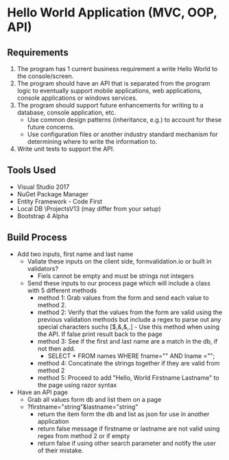 # Hello World Application (MVC, OOP, API)

## Requirements ##
1. The program has 1 current business requirement a write Hello World to the console/screen.
2. The program should have an API that is separated from the program logic to eventually support mobile applications, web applications, console applications or windows services.
3. The program should support future enhancements for writing to a database, console application, etc.
   * Use common design patterns (inheritance, e.g.) to account for these future concerns.
   * Use configuration files or another industry standard mechanism for determining where to write the information to.
4. Write unit tests to support the API.

## Tools Used ##
 * Visual Studio 2017
 * NuGet Package Manager
 * Entity Framework - Code First
 * Local DB \ProjectsV13 (may differ from your setup)
 * Bootstrap 4 Alpha

## Build Process ##
* Add two inputs, first name and last name
  * Valiate these inputs on the client side, formvalidation.io or built in validators?
    * Fiels cannot be empty and must be strings not integers
  * Send these inputs to our process page which will include a class with 5 different methods
    * method 1: Grab values from the form and send each value to method 2.
    * method 2: Verify that the values from the form are valid using the previous validation methods but include a regex to parse out any special characters suchs [$,&,&,.] - Use this method when using the API. If false print result back to the page
    * method 3: See if the first and last name are a match in the db, if not then add. 
      * SELECT * FROM names WHERE fname="" AND lname =""; 
    * method 4: Concatinate the strings together if they are valid from method 2
    * method 5: Proceed to add "Hello, World Firstname Lastname" to the page using razor syntax
* Have an API page
  * Grab all values form db and list them on a page
  * ?firstname="string"&lastname="string"
    * return the item form the db and list as json for use in another application
    * return false message if firstname or lastname are not valid using regex from method 2 or if empty
    * return false if using other search parameter and notify the user of their mistake. 
    

    
      
